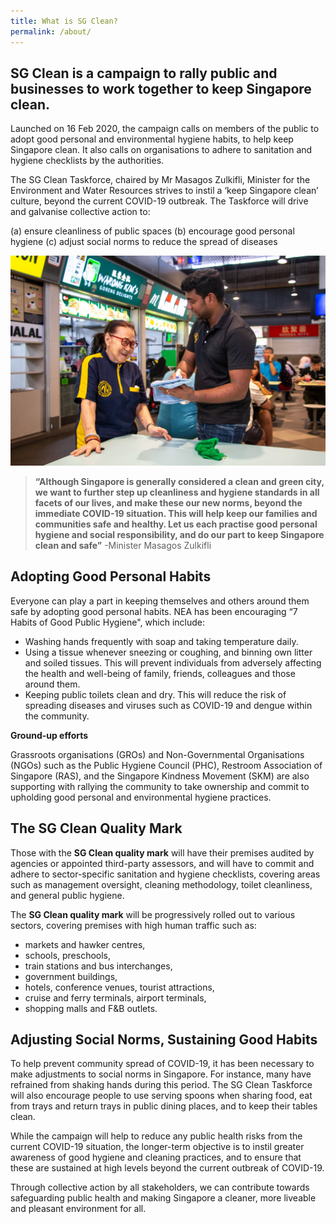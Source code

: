 ```yaml
---
title: What is SG Clean?
permalink: /about/
---
```


## SG Clean is a campaign to rally public and businesses to work together to keep Singapore clean.  
  
Launched on 16 Feb 2020, the campaign calls on members of the public to adopt good personal and environmental hygiene habits, to help keep Singapore clean. It also calls on organisations to adhere to sanitation and hygiene checklists by the authorities.  

The SG Clean Taskforce, chaired by Mr Masagos Zulkifli, Minister for the Environment and Water Resources strives to instil a ‘keep Singapore clean’ culture, beyond the current COVID-19 outbreak. The Taskforce will drive and galvanise collective action to: 

(a) ensure cleanliness of public spaces
(b) encourage good personal hygiene
(c) adjust social norms to reduce the spread of diseases  


![Getting SG Clean certified](/images/hawker1.jpg)

> **“**Although Singapore is generally considered a clean and green city, we want to further step up cleanliness and hygiene standards in all facets of our lives, and make these our new norms, beyond the immediate COVID-19 situation. This will help keep our families and communities safe and healthy. Let us each practise good personal hygiene and social responsibility, and do our part to keep Singapore clean and safe**”** -Minister Masagos Zulkifli


##  Adopting Good Personal Habits 

Everyone can play a part in keeping themselves and others around them safe by adopting good personal habits. NEA has been encouraging “7 Habits of Good Public Hygiene", which include:

- Washing hands frequently with soap and taking temperature daily.
- Using a tissue whenever sneezing or coughing, and binning own litter and soiled tissues. This will prevent individuals from adversely affecting the health and well-being of family, friends, colleagues and those around them.
- Keeping public toilets clean and dry. This will reduce the risk of spreading diseases and viruses such as COVID-19 and dengue within the community.

**Ground-up efforts**

Grassroots organisations (GROs) and Non-Governmental Organisations (NGOs) such as the Public Hygiene Council (PHC), Restroom Association of Singapore (RAS), and the Singapore Kindness Movement (SKM) are also supporting with rallying the community to take ownership and commit to upholding good personal and environmental hygiene practices.


## The SG Clean Quality Mark

Those with the **SG Clean quality mark** will have their premises audited by agencies or appointed third-party assessors, and will have to commit and adhere to sector-specific sanitation and hygiene checklists, covering areas such as management oversight, cleaning methodology, toilet cleanliness, and general public hygiene.  
  
The **SG Clean quality mark** will be progressively rolled out to various sectors, covering premises with high human traffic such as:

- markets and hawker centres,
- schools, preschools,
- train stations and bus interchanges,  
- government buildings,  
- hotels, conference venues, tourist attractions,  
- cruise and ferry terminals, airport terminals,  
- shopping malls and F&B outlets.



## Adjusting Social Norms, Sustaining Good Habits

To help prevent community spread of COVID-19, it has been necessary to make adjustments to social norms in Singapore. For instance, many have refrained from shaking hands during this period. The SG Clean Taskforce will also encourage people to use serving spoons when sharing food, eat from trays and return trays in public dining places, and to keep their tables clean. 

While the campaign will help to reduce any public health risks from the current COVID-19 situation, the longer-term objective is to instil greater awareness of good hygiene and cleaning practices, and to ensure that these are sustained at high levels beyond the current outbreak of COVID-19.  
  
Through collective action by all stakeholders, we can contribute towards safeguarding public health and making Singapore a cleaner, more liveable and pleasant environment for all.

